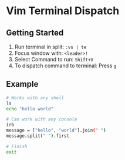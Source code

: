 # Vim Terminal Dispatch

## Getting Started

1. Run terminal in split: `:vs | te`
1. Focus window with: `<leader>!`
1. Select Command to run: `Shift+V`
1. To dispatch command to terminal: Press `g`

## Example

```sh
# Works with any shell
ls
echo "hello world"

# Can work with any console
irb
message = ["hello", "world"].join(" ")
message.split(" ").first

# Finish
exit
```
